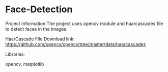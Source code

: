 # Face-Detection
Project Information
The project uses opencv module and haarcascades file to detect faces in the images.


HaarCascade File Download link: https://github.com/opencv/opencv/tree/master/data/haarcascades


Libraries:

opencv, 
matplotlib
